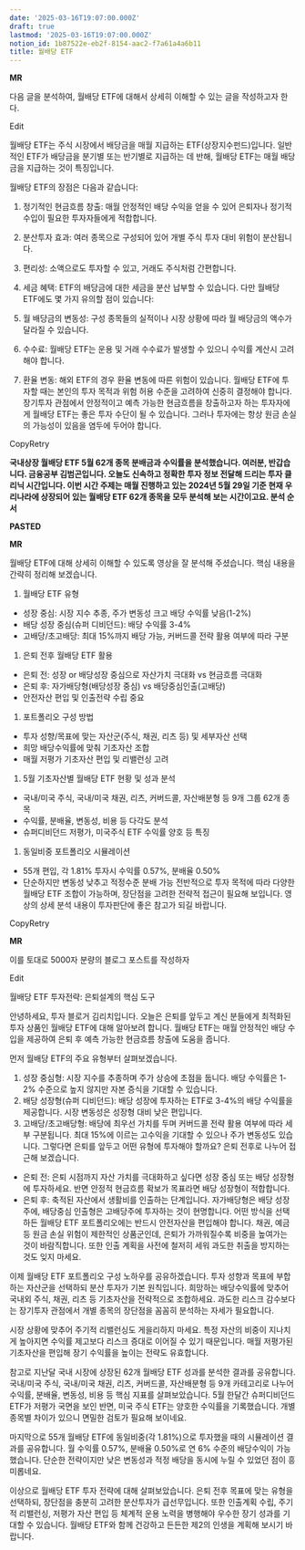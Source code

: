 ```yaml
---
date: '2025-03-16T19:07:00.000Z'
draft: true
lastmod: '2025-03-16T19:07:00.000Z'
notion_id: 1b87522e-eb2f-8154-aac2-f7a61a4a6b11
title: 월배당 ETF
---
```


**MR**

다음 글을 분석하여, 월배당 ETF에 대해서 상세히 이해할 수 있는 글을 작성하고자 한다.

Edit

월배당 ETF는 주식 시장에서 배당금을 매월 지급하는 ETF(상장지수펀드)입니다. 일반적인 ETF가 배당금을 분기별 또는 반기별로 지급하는 데 반해, 월배당 ETF는 매월 배당금을 지급하는 것이 특징입니다.

월배당 ETF의 장점은 다음과 같습니다:

1. 정기적인 현금흐름 창출: 매월 안정적인 배당 수익을 얻을 수 있어 은퇴자나 정기적 수입이 필요한 투자자들에게 적합합니다.
1. 분산투자 효과: 여러 종목으로 구성되어 있어 개별 주식 투자 대비 위험이 분산됩니다.
1. 편리성: 소액으로도 투자할 수 있고, 거래도 주식처럼 간편합니다.
1. 세금 혜택: ETF의 배당금에 대한 세금을 분산 납부할 수 있습니다.
다만 월배당 ETF에도 몇 가지 유의할 점이 있습니다:

1. 월 배당금의 변동성: 구성 종목들의 실적이나 시장 상황에 따라 월 배당금의 액수가 달라질 수 있습니다.
1. 수수료: 월배당 ETF는 운용 및 거래 수수료가 발생할 수 있으니 수익률 계산시 고려해야 합니다.
1. 환율 변동: 해외 ETF의 경우 환율 변동에 따른 위험이 있습니다.
월배당 ETF에 투자할 때는 본인의 투자 목적과 위험 허용 수준을 고려하여 신중히 결정해야 합니다. 장기투자 관점에서 안정적이고 예측 가능한 현금흐름을 창출하고자 하는 투자자에게 월배당 ETF는 좋은 투자 수단이 될 수 있습니다. 그러나 투자에는 항상 원금 손실의 가능성이 있음을 염두에 두어야 합니다.

CopyRetry

**국내상장 월배당 ETF 5월 62개 종목 분배금과 수익률을 분석했습니다. 여러분, 반갑습니다. 금융공부 김범곤입니다. 오늘도 신속하고 정확한 투자 정보 전달해 드리는 투자 클리닉 시간입니다. 이번 시간 주제는 매월 진행하고 있는 2024년 5월 29일 기준 현재 우리나라에 상장되어 있는 월배당 ETF 62개 종목을 모두 분석해 보는 시간이고요. 분석 순서**

**PASTED**

**MR**

월배당 ETF에 대해 상세히 이해할 수 있도록 영상을 잘 분석해 주셨습니다. 핵심 내용을 간략히 정리해 보겠습니다.

1. 월배당 ETF 유형
- 성장 중심: 시장 지수 추종, 주가 변동성 크고 배당 수익률 낮음(1-2%)
- 배당 성장 중심(슈퍼 디비던드): 배당 수익률 3-4%
- 고배당/초고배당: 최대 15%까지 배당 가능, 커버드콜 전략 활용 여부에 따라 구분
1. 은퇴 전후 월배당 ETF 활용
- 은퇴 전: 성장 or 배당성장 중심으로 자산가치 극대화 vs 현금흐름 극대화
- 은퇴 후: 자가배당형(배당성장 중심) vs 배당중심인출(고배당)
- 안전자산 편입 및 인출전략 수립 중요
1. 포트폴리오 구성 방법
- 투자 성향/목표에 맞는 자산군(주식, 채권, 리츠 등) 및 세부자산 선택
- 희망 배당수익률에 맞춰 기초자산 조합
- 매월 저평가 기초자산 편입 및 리밸런싱 고려
1. 5월 기초자산별 월배당 ETF 현황 및 성과 분석
- 국내/미국 주식, 국내/미국 채권, 리츠, 커버드콜, 자산배분형 등 9개 그룹 62개 종목
- 수익률, 분배율, 변동성, 비용 등 다각도 분석
- 슈퍼디비던드 저평가, 미국주식 ETF 수익률 양호 등 특징
1. 동일비중 포트폴리오 시뮬레이션
- 55개 편입, 각 1.81% 투자시 수익률 0.57%, 분배율 0.50%
- 단순하지만 변동성 낮추고 적정수준 분배 가능
전반적으로 투자 목적에 따라 다양한 월배당 ETF 조합이 가능하며, 장단점을 고려한 전략적 접근이 필요해 보입니다. 영상의 상세 분석 내용이 투자판단에 좋은 참고가 되길 바랍니다.

CopyRetry

**MR**

이를 토대로 5000자 분량의 블로그 포스트를 작성하자

Edit

월배당 ETF 투자전략: 은퇴설계의 핵심 도구

안녕하세요, 투자 블로거 김리치입니다. 오늘은 은퇴를 앞두고 계신 분들에게 최적화된 투자 상품인 월배당 ETF에 대해 알아보려 합니다. 월배당 ETF는 매월 안정적인 배당 수입을 제공하여 은퇴 후 예측 가능한 현금흐름 창출에 도움을 줍니다.

먼저 월배당 ETF의 주요 유형부터 살펴보겠습니다.

1. 성장 중심형: 시장 지수를 추종하며 주가 상승에 초점을 둡니다. 배당 수익률은 1-2% 수준으로 높지 않지만 자본 증식을 기대할 수 있습니다.
1. 배당 성장형(슈퍼 디비던드): 배당 성장에 투자하는 ETF로 3-4%의 배당 수익률을 제공합니다. 시장 변동성은 성장형 대비 낮은 편입니다.
1. 고배당/초고배당형: 배당에 최우선 가치를 두며 커버드콜 전략 활용 여부에 따라 세부 구분됩니다. 최대 15%에 이르는 고수익을 기대할 수 있으나 주가 변동성도 있습니다.
그렇다면 은퇴를 앞두고 어떤 유형에 투자해야 할까요? 은퇴 전후로 나누어 접근해 보겠습니다.

- 은퇴 전: 은퇴 시점까지 자산 가치를 극대화하고 싶다면 성장 중심 또는 배당 성장형에 투자하세요. 반면 안정적 현금흐름 확보가 목표라면 배당 성장형이 적합합니다.
- 은퇴 후: 축적된 자산에서 생활비를 인출하는 단계입니다. 자가배당형은 배당 성장주에, 배당중심 인출형은 고배당주에 투자하는 것이 현명합니다.
어떤 방식을 선택하든 월배당 ETF 포트폴리오에는 반드시 안전자산을 편입해야 합니다. 채권, 예금 등 원금 손실 위험이 제한적인 상품군인데, 은퇴가 가까워질수록 비중을 높여가는 것이 바람직합니다. 또한 인출 계획을 사전에 철저히 세워 과도한 취출을 방지하는 것도 잊지 마세요.

이제 월배당 ETF 포트폴리오 구성 노하우를 공유하겠습니다. 투자 성향과 목표에 부합하는 자산군을 선택하되 분산 투자가 기본 원칙입니다. 희망하는 배당수익률에 맞추어 국내외 주식, 채권, 리츠 등 기초자산을 전략적으로 조합하세요. 과도한 리스크 감수보다는 장기투자 관점에서 개별 종목의 장단점을 꼼꼼히 분석하는 자세가 필요합니다.

시장 상황에 맞추어 주기적 리밸런싱도 게을리하지 마세요. 특정 자산의 비중이 지나치게 높아지면 수익률 제고보다 리스크 증대로 이어질 수 있기 때문입니다. 매월 저평가된 기초자산을 편입해 장기 수익률을 높이는 전략도 유효합니다.

참고로 지난달 국내 시장에 상장된 62개 월배당 ETF 성과를 분석한 결과를 공유합니다. 국내/미국 주식, 국내/미국 채권, 리츠, 커버드콜, 자산배분형 등 9개 카테고리로 나누어 수익률, 분배율, 변동성, 비용 등 핵심 지표를 살펴보았습니다. 5월 한달간 슈퍼디비던드 ETF가 저평가 국면을 보인 반면, 미국 주식 ETF는 양호한 수익률을 기록했습니다. 개별 종목별 차이가 있으니 면밀한 검토가 필요해 보이네요.

마지막으로 55개 월배당 ETF에 동일비중(각 1.81%)으로 투자했을 때의 시뮬레이션 결과를 공유합니다. 월 수익률 0.57%, 분배율 0.50%로 연 6% 수준의 배당수익이 가능했습니다. 단순한 전략이지만 낮은 변동성과 적정 배당을 동시에 누릴 수 있었던 점이 흥미롭네요.

이상으로 월배당 ETF 투자 전략에 대해 살펴보았습니다. 은퇴 전후 목표에 맞는 유형을 선택하되, 장단점을 충분히 고려한 분산투자가 급선무입니다. 또한 인출계획 수립, 주기적 리밸런싱, 저평가 자산 편입 등 체계적 운용 노력을 병행해야 우수한 장기 성과를 기대할 수 있습니다. 월배당 ETF와 함께 건강하고 든든한 제2의 인생을 계획해 보시기 바랍니다.

